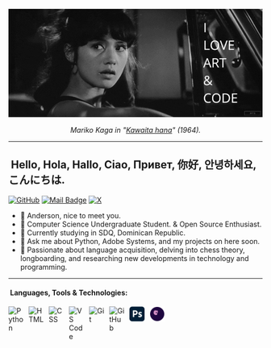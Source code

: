 <p align="center">
  <img src="https://github.com/kinoute/kinoute/blob/master/images/output.gif?raw=true" />
</p>
<p align="center">
  <em>Mariko Kaga in "<a href="https://www.imdb.com/title/tt0056327">Kawaita hana</a>" (1964).</em>
</p>

---

## &nbsp;Hello, Hola, Hallo, Ciao, Привет, 你好, 안녕하세요, こんにちは.

[![GitHub](https://img.shields.io/badge/GitHub-insomniohere-181717?style=flat&logo=github)](https://github.com/insomniohere)
[![Mail Badge](https://img.shields.io/badge/-insomniohere@gmail.com-c14438?style=flat&logo=Gmail&logoColor=white&link=mailto:insomniohere@gmail.com)](mailto:insomniohere@gmail.com)
[![X](https://img.shields.io/badge/-@insomniohere-1DA1F2?style=flat&logo=twitter&logoColor=white)](https://x.com/insomniohere)

- 🥽 Anderson, nice to meet you. 
- 🥽 Computer Science Undergraduate Student. & Open Source Enthusiast.
- 🥽 Currently studying in SDQ, Dominican Republic.
- 🥽 Ask me about Python, Adobe Systems, and my projects on here soon.
- 🥽 Passionate about language acquisition, delving into chess theory, longboarding, and researching new developments in technology and programming.

---

#### &nbsp;Languages, Tools & Technologies: 
<img align="left" alt="Python" width="30px" style="padding-right:10px;" src="https://cdn.jsdelivr.net/gh/devicons/devicon/icons/python/python-plain.svg"/>
<img align="left" alt="HTML" width="30px" style="padding-right:10px;" src="https://cdn.jsdelivr.net/gh/devicons/devicon/icons/html5/html5-plain.svg"/>
<img align="left" alt="CSS" width="30px" style="padding-right:10px;" src="https://cdn.jsdelivr.net/gh/devicons/devicon/icons/css3/css3-plain.svg"/>
<img align="left" alt="VS Code" width="30px" style="padding-right:10px;" src="https://cdn.jsdelivr.net/gh/devicons/devicon/icons/vscode/vscode-original.svg"/>
<img align="left" alt="Git" width="30px" style="padding-right:10px;" src="https://cdn.jsdelivr.net/gh/devicons/devicon/icons/git/git-original.svg"/>
<img align="left" alt="GitHub" width="30px" style="padding-right:10px;" src="https://cdn.jsdelivr.net/gh/devicons/devicon/icons/github/github-original.svg"/>
<img align="left" alt="Photoshop" width="30px" style="padding-right:10px;" src="https://raw.githubusercontent.com/devicons/devicon/master/icons/photoshop/photoshop-plain.svg"/>
<img align="left" alt="After Effects" width="30px" style="padding-right:10px;" src="https://raw.githubusercontent.com/devicons/devicon/master/icons/aftereffects/aftereffects-original.svg"/>
<br />

